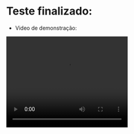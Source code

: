 # Teste finalizado:

- Video de demonstração:

<video width="320" height="240" controls>
  <source src="public/video/2023-12-06 23-32-40.mp4" type="video/mp4">
</video>
